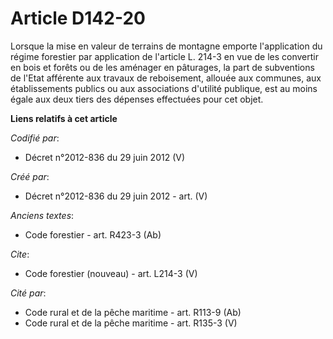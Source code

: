 # Article D142-20

Lorsque la mise en valeur de terrains de montagne emporte l'application du régime forestier par application de l'article L.
214-3 en vue de les convertir en bois et forêts ou de les aménager en pâturages, la part de subventions de l'Etat afférente
aux travaux de reboisement, allouée aux communes, aux établissements publics ou aux associations d'utilité publique, est au
moins égale aux deux tiers des dépenses effectuées pour cet objet.

**Liens relatifs à cet article**

_Codifié par_:

  - Décret n°2012-836 du 29 juin 2012 (V)

_Créé par_:

  - Décret n°2012-836 du 29 juin 2012 - art. (V)

_Anciens textes_:

  - Code forestier - art. R423-3 (Ab)

_Cite_:

  - Code forestier (nouveau) - art. L214-3 (V)

_Cité par_:

  - Code rural et de la pêche maritime - art. R113-9 (Ab)
  - Code rural et de la pêche maritime - art. R135-3 (V)
